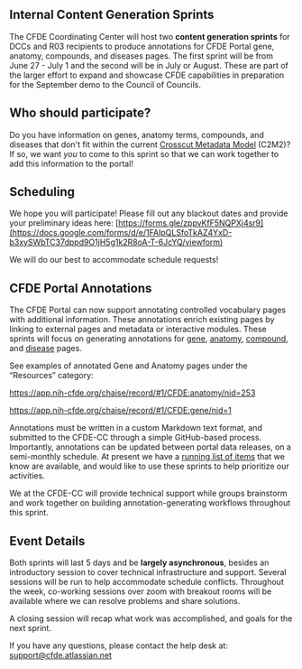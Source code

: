## Internal Content Generation Sprints

The CFDE Coordinating Center will host two **content generation sprints** for DCCs and R03 recipients to produce annotations for CFDE Portal gene, anatomy, compounds, and diseases pages. The first sprint will be from June 27 - July 1 and the second will be in July or August. These are part of the larger effort to expand and showcase CFDE capabilities in preparation for the September demo to the Council of Councils.

## Who should participate?

Do you have information on genes, anatomy terms, compounds, and diseases that don't fit within the current [Crosscut Metadata Model](https://github.com/nih-cfde/published-documentation/wiki) (C2M2)? If so, we want *you* to come to this sprint so that we can work together to add this information to the portal!

## Scheduling

We hope you will participate! Please fill out any blackout dates and provide your preliminary ideas here: [https://forms.gle/zppvKfF5NQPXj4sr9](https://docs.google.com/forms/d/e/1FAIpQLSfoTkAZ4YxD-b3xySWbTC37dppd9O1jH5g1k2R8oA-T-6JcYQ/viewform) 

We will do our best to accommodate schedule requests!

## CFDE Portal Annotations

The CFDE Portal can now support annotating controlled vocabulary pages with additional information. These annotations enrich existing pages by linking to external pages and metadata or interactive modules. These sprints will focus on generating annotations for [gene](https://app.nih-cfde.org/chaise/record/#1/CFDE:gene/nid=1), [anatomy](https://app.nih-cfde.org/chaise/record/#1/CFDE:anatomy/nid=1), [compound](https://app.nih-cfde.org/chaise/record/#1/CFDE:compound/nid=1), and [disease](https://app.nih-cfde.org/chaise/record/#1/CFDE:disease/nid=1) pages.

See examples of annotated Gene and Anatomy pages under the “Resources” category:

<https://app.nih-cfde.org/chaise/record/#1/CFDE:anatomy/nid=253>

<https://app.nih-cfde.org/chaise/record/#1/CFDE:gene/nid=1>

Annotations must be written in a custom Markdown text format, and submitted to the CFDE-CC through a simple GitHub-based process. Importantly, annotations can be updated between portal data releases, on a semi-monthly schedule.
At present we have a [running list of items](https://docs.google.com/spreadsheets/d/1NOIOg6zfkU4DwD0jwmAdOZdrII6sobbc04nUd1XY32I/edit#gid=0) that we know are available, and would like to use these sprints to help prioritize our activities.

We at the CFDE-CC will provide technical support while groups brainstorm and work together on building annotation-generating workflows throughout this sprint.

## Event Details

Both sprints will last 5 days and be **largely asynchronous**, besides an introductory session to cover technical infrastructure and support. Several sessions will be run to help accommodate schedule conflicts. Throughout the week, co-working sessions over zoom with breakout rooms will be available where we can resolve problems and share solutions.

A closing session will recap what work was accomplished, and goals for the next sprint.

If you have any questions, please contact the help desk at: support@cfde.atlassian.net 
